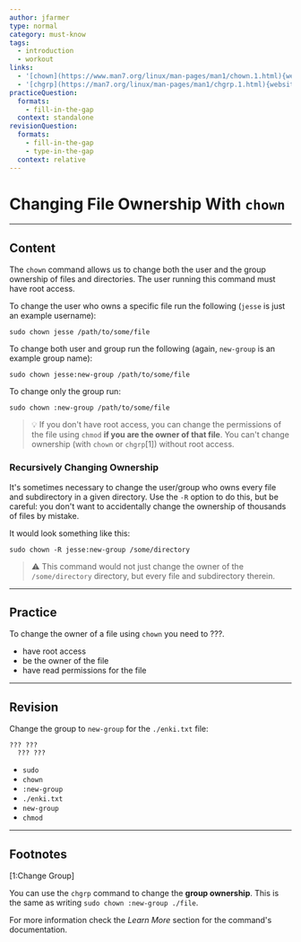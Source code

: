 ```yaml
---
author: jfarmer
type: normal
category: must-know
tags:
  - introduction
  - workout
links:
  - '[chown](https://www.man7.org/linux/man-pages/man1/chown.1.html){website}'
  - '[chgrp](https://man7.org/linux/man-pages/man1/chgrp.1.html){website}'
practiceQuestion:
  formats:
    - fill-in-the-gap
  context: standalone
revisionQuestion:
  formats:
    - fill-in-the-gap
    - type-in-the-gap
  context: relative
---
```


# Changing File Ownership With `chown`


---

## Content

The `chown` command allows us to change both the user and the group ownership of files and directories. The user running this command must have root access.

To change the user who owns a specific file run the following (`jesse` is just an example username):

```shell
sudo chown jesse /path/to/some/file
```

To change both user and group run the following (again, `new-group` is an example group name):

```shell
sudo chown jesse:new-group /path/to/some/file
```

To change only the group run:

```shell
sudo chown :new-group /path/to/some/file
```

> 💡 If you don't have root access, you can change the permissions of the file using `chmod` **if you are the owner of that file**. You can't change ownership (with `chown` or `chgrp`[1]) without root access.

### Recursively Changing Ownership

It's sometimes necessary to change the user/group who owns every file and subdirectory in a given directory. Use the `-R` option to do this, but be careful: you don't want to accidentally change the ownership of thousands of files by mistake.

It would look something like this:

```shell
sudo chown -R jesse:new-group /some/directory
```

> ⚠️ This command would not just change the owner of the `/some/directory` directory, but every file and subdirectory therein.


---

## Practice

To change the owner of a file using `chown` you need to ???.

- have root access
- be the owner of the file
- have read permissions for the file


---

## Revision

Change the group to `new-group` for the `./enki.txt` file:

```shell
??? ??? 
  ??? ???
```

- `sudo`
- `chown`
- `:new-group`
- `./enki.txt`
- `new-group`
- `chmod`


---

## Footnotes

[1:Change Group]

You can use the `chgrp` command to change the **group ownership**. This is the same as writing `sudo chown :new-group ./file`.

For more information check the *Learn More* section for the command's documentation.
 